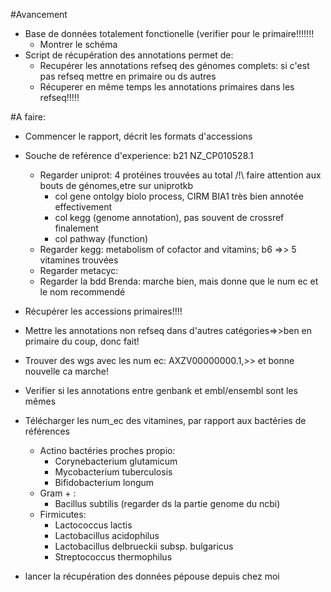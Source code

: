 #Avancement
- Base de données totalement fonctionelle (verifier pour le primaire!!!!!!!
    - Montrer le schéma
- Script de récupération des annotations permet de:
    - Recupérer les annotations refseq des génomes complets: si c'est pas refseq mettre en primaire ou ds autres
    - Récuperer en même temps les annotations primaires dans les refseq!!!!!


#A faire:
- Commencer le rapport, décrit les formats d'accessions

- Souche de reférence d'experience: b21 NZ_CP010528.1
    - Regarder uniprot: 4 protéines trouvées au total /!\ faire attention aux bouts de génomes,etre sur uniprotkb
        - col gene ontolgy biolo process, CIRM BIA1 très bien annotée effectivement
        - col kegg (genome annotation), pas souvent de crossref finalement
        - col pathway (function)
    - Regarder kegg: metabolism of cofactor and vitamins; b6 =>> 5 vitamines trouvées
    - Regarder metacyc: 
    - Regarder la bdd Brenda: marche bien, mais donne que le num ec et le nom recommendé
    
- Récupérer les accessions primaires!!!!
- Mettre les annotations non refseq dans d'autres catégories=>>ben en primaire du coup, donc fait!
- Trouver des wgs avec les num ec: AXZV00000000.1,>> et bonne nouvelle ca marche!
- Verifier si les annotations entre genbank et embl/ensembl sont les mêmes


- Télécharger les num_ec des vitamines, par rapport aux bactéries de références
    - Actino bactéries proches propio:
        - Corynebacterium glutamicum
        - Mycobacterium tuberculosis
        - Bifidobacterium longum
    - Gram + :
        - Bacillus subtilis (regarder ds la partie genome du ncbi)
    - Firmicutes:
        - Lactococcus lactis
        - Lactobacillus acidophilus
        - Lactobacillus delbrueckii subsp. bulgaricus
        - Streptococcus thermophilus
        
- lancer la récupération des données pépouse depuis chez moi

